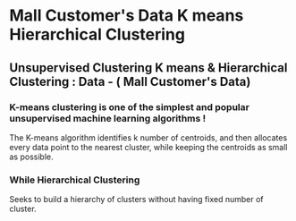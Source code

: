 # Mall Customer's Data K means Hierarchical Clustering


## Unsupervised  Clustering K means &  Hierarchical Clustering : Data - ( Mall Customer's Data)

### K-means clustering is one of the simplest and popular unsupervised machine learning algorithms ! 

The K-means algorithm identifies k number of centroids, and then allocates every data point to the nearest cluster, while keeping the centroids as small as possible.

### While Hierarchical Clustering

Seeks to build a hierarchy of clusters without having fixed number of cluster.

